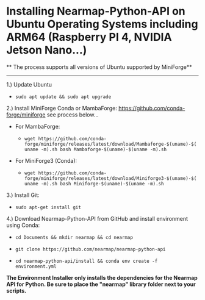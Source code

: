 
# Installing Nearmap-Python-API on Ubuntu Operating Systems including ARM64 (Raspberry PI 4, NVIDIA Jetson Nano...)

** The process supports all versions of Ubuntu supported by MiniForge**
****

1.) Update Ubuntu
- ```sudo apt update && sudo apt upgrade```

2.) Install MiniForge Conda or MambaForge: https://github.com/conda-forge/miniforge see process below...
- For MambaForge:
  - ```wget https://github.com/conda-forge/miniforge/releases/latest/download/Mambaforge-$(uname)-$(uname -m).sh bash Mambaforge-$(uname)-$(uname -m).sh```


- For MiniForge3 (Conda):
  - ```wget https://github.com/conda-forge/miniforge/releases/latest/download/Miniforge3-$(uname)-$(uname -m).sh bash Miniforge-$(uname)-$(uname -m).sh```
  
3.) Install Git:
- ```sudo apt-get install git```

4.) Download Nearmap-Python-API from GitHub and install environment using Conda:
- ```cd Documents && mkdir nearmap && cd nearmap```


- ```git clone https://github.com/nearmap/nearmap-python-api```


- ```cd nearmap-python-api/install && conda env create -f environment.yml```

**The Environment Installer only installs the dependencies for the Nearmap API for Python. 
Be sure to place the "nearmap" library folder next to your scripts.**